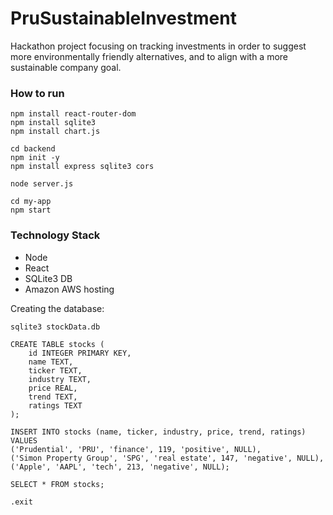 # PruSustainableInvestment
Hackathon project focusing on tracking investments in order to suggest more environmentally friendly alternatives, and to align with a more sustainable company goal.

### How to run
```
npm install react-router-dom
npm install sqlite3
npm install chart.js

cd backend
npm init -y
npm install express sqlite3 cors

node server.js

cd my-app
npm start
```

### Technology Stack
* Node
* React
* SQLite3 DB
* Amazon AWS hosting

Creating the database:
```
sqlite3 stockData.db

CREATE TABLE stocks (
    id INTEGER PRIMARY KEY,
    name TEXT,
    ticker TEXT,
    industry TEXT,
    price REAL,
    trend TEXT,
    ratings TEXT
);

INSERT INTO stocks (name, ticker, industry, price, trend, ratings) VALUES 
('Prudential', 'PRU', 'finance', 119, 'positive', NULL),
('Simon Property Group', 'SPG', 'real estate', 147, 'negative', NULL),
('Apple', 'AAPL', 'tech', 213, 'negative', NULL);

SELECT * FROM stocks;

.exit

```
